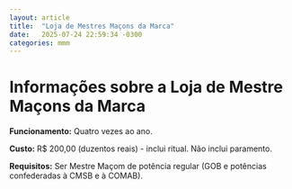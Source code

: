 ```yaml
---
layout: article
title:  "Loja de Mestres Maçons da Marca"
date:   2025-07-24 22:59:34 -0300
categories: mmm
---
```


# Informações sobre a Loja de Mestre Maçons da Marca

**Funcionamento:** Quatro vezes ao ano.

**Custo:** R$ 200,00 (duzentos reais) - inclui ritual. Não inclui paramento.

**Requisitos:** Ser Mestre Maçom de potência regular (GOB e potências confederadas à CMSB e à COMAB).
